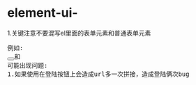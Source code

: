 # element-ui-
1.关键注意不要混写el里面的表单元素和普通表单元素
<pre>
例如:
<button></button>和<el-button></el-button>
可能出现问题:
1.如果使用在登陆按钮上会造成url多一次拼接，造成登陆俩次bug
</pre>
